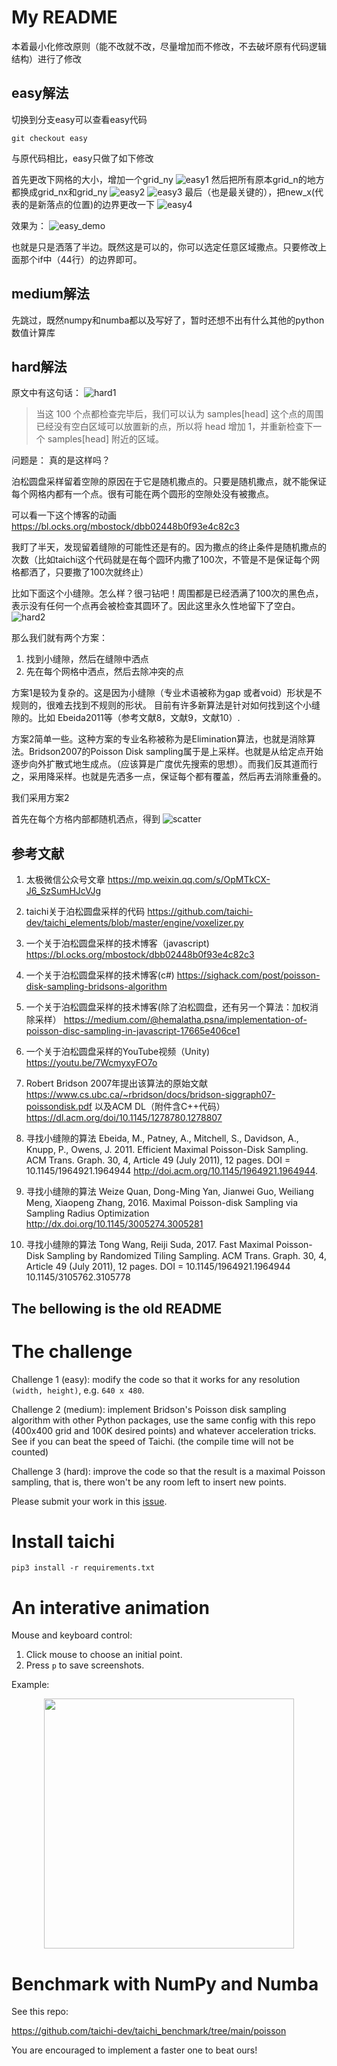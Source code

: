 # My README

本着最小化修改原则（能不改就不改，尽量增加而不修改，不去破坏原有代码逻辑结构）进行了修改
## easy解法
切换到分支easy可以查看easy代码
```
git checkout easy
```
与原代码相比，easy只做了如下修改

首先更改下网格的大小，增加一个grid_ny
![easy1](pic/easy1.png)
然后把所有原本grid_n的地方都换成grid_nx和grid_ny
![easy2](pic/easy2.png)
![easy3](pic/easy3.png)
最后（也是最关键的），把new_x(代表的是新落点的位置)的边界更改一下
![easy4](pic/easy4.png)

效果为：
![easy_demo](pic/easy_demo.gif)

也就是只是洒落了半边。既然这是可以的，你可以选定任意区域撒点。只要修改上面那个if中（44行）的边界即可。


## medium解法
先跳过，既然numpy和numba都以及写好了，暂时还想不出有什么其他的python数值计算库

## hard解法
原文中有这句话：
![hard1](pic/hard1.png)

>当这 100 个点都检查完毕后，我们可以认为 samples[head] 这个点的周围已经没有空白区域可以放置新的点，所以将 head 增加 1，并重新检查下一个 samples[head] 附近的区域。

问题是：
真的是这样吗？

泊松圆盘采样留着空隙的原因在于它是随机撒点的。只要是随机撒点，就不能保证每个网格内都有一个点。很有可能在两个圆形的空隙处没有被撒点。

可以看一下这个博客的动画
https://bl.ocks.org/mbostock/dbb02448b0f93e4c82c3


我盯了半天，发现留着缝隙的可能性还是有的。因为撒点的终止条件是随机撒点的次数（比如taichi这个代码就是在每个圆环内撒了100次，不管是不是保证每个网格都洒了，只要撒了100次就终止）

比如下面这个小缝隙。怎么样？很刁钻吧！周围都是已经洒满了100次的黑色点，表示没有任何一个点再会被检查其圆环了。因此这里永久性地留下了空白。
![hard2](pic/hard2.png)


那么我们就有两个方案：
1. 找到小缝隙，然后在缝隙中洒点 
2. 先在每个网格中洒点，然后去除冲突的点

方案1是较为复杂的。这是因为小缝隙（专业术语被称为gap 或者void）形状是不规则的，很难去找到不规则的形状。 目前有许多新算法是针对如何找到这个小缝隙的。比如 Ebeida2011等（参考文献8，文献9，文献10）.

方案2简单一些。这种方案的专业名称被称为是Elimination算法，也就是消除算法。Bridson2007的Poisson Disk sampling属于是上采样。也就是从给定点开始逐步向外扩散式地生成点。（应该算是广度优先搜索的思想）。而我们反其道而行之，采用降采样。也就是先洒多一点，保证每个都有覆盖，然后再去消除重叠的。

我们采用方案2

首先在每个方格内部都随机洒点，得到
![scatter](pic/scatter.png)












## 参考文献

1. 太极微信公众号文章
https://mp.weixin.qq.com/s/OpMTkCX-J6_SzSumHJcVJg

2. taichi关于泊松圆盘采样的代码
https://github.com/taichi-dev/taichi_elements/blob/master/engine/voxelizer.py

3. 一个关于泊松圆盘采样的技术博客（javascript)
https://bl.ocks.org/mbostock/dbb02448b0f93e4c82c3

4. 一个关于泊松圆盘采样的技术博客(c#)
https://sighack.com/post/poisson-disk-sampling-bridsons-algorithm

5. 一个关于泊松圆盘采样的技术博客(除了泊松圆盘，还有另一个算法：加权消除采样）
https://medium.com/@hemalatha.psna/implementation-of-poisson-disc-sampling-in-javascript-17665e406ce1

6. 一个关于泊松圆盘采样的YouTube视频（Unity)
https://youtu.be/7WcmyxyFO7o

7. Robert Bridson 2007年提出该算法的原始文献
https://www.cs.ubc.ca/~rbridson/docs/bridson-siggraph07-poissondisk.pdf
以及ACM DL（附件含C++代码）
https://dl.acm.org/doi/10.1145/1278780.1278807

8.  寻找小缝隙的算法
Ebeida, M., Patney, A., Mitchell, S., Davidson, A., Knupp, P., Owens, J. 2011. Efficient Maximal Poisson-Disk 
Sampling. ACM Trans. Graph. 30, 4, Article 49 (July 2011), 12 pages. DOI = 10.1145/1964921.1964944 
http://doi.acm.org/10.1145/1964921.1964944.

9.  寻找小缝隙的算法
Weize Quan, Dong-Ming Yan, Jianwei Guo, Weiliang Meng,  Xiaopeng Zhang, 2016.
Maximal Poisson-disk Sampling via Sampling Radius Optimization
http://dx.doi.org/10.1145/3005274.3005281

10.  寻找小缝隙的算法
Tong Wang, Reiji Suda, 2017. Fast Maximal Poisson-Disk Sampling by Randomized Tiling
Sampling. ACM Trans. Graph. 30, 4, Article 49 (July 2011), 12 pages. DOI = 10.1145/1964921.1964944 
10.1145/3105762.3105778

**The bellowing is the old README**
-------

# The challenge

Challenge 1 (easy): modify the code so that it works for any resolution `(width, height)`, e.g. `640 x 480`.

Challenge 2 (medium): implement Bridson's Poisson disk sampling algorithm with other Python packages, use the same config with this repo (400x400 grid and 100K desired points) and whatever acceleration tricks. See if you can beat the speed of Taichi. (the compile time will not be counted)

Challenge 3 (hard): improve the code so that the result is a maximal Poisson sampling, that is, there won't be any room left to insert new points.

Please submit your work in this [issue](https://github.com/taichi-dev/poisson-sampling-homework/issues/1).

# Install taichi

```
pip3 install -r requirements.txt  
```

# An interative animation

Mouse and keyboard control:

1. Click mouse to choose an initial point.
2. Press `p` to save screenshots.

Example:

<p align="center">
  <img src="./demo.jpg" width="400" ></img>
</p>


# Benchmark with NumPy and Numba

See this repo:

https://github.com/taichi-dev/taichi_benchmark/tree/main/poisson

You are encouraged to implement a faster one to beat ours!
